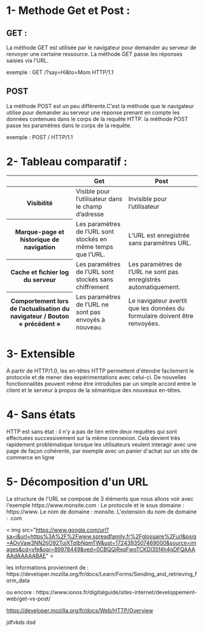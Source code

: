 <h1> 1- Methode Get et Post : </h1>
<h2>GET :</h2/>
<p>La méthode GET est utilisée par le navigateur pour demander au serveur de renvoyer une certaine ressource. La méthode GET passe les réponses saisies via l'URL.
</p>

<p> exemple : 
 GET /?say=Hi&to=Mom HTTP/1.1 </p>
<h2>POST</h2>
<p>La méthode POST est un peu différente.C'est la méthode que le navigateur utilise pour demander au serveur une réponse prenant en compte les données contenues dans le corps de la requête HTTP.  la méthode POST passe les paramètres dans le corps de la requête.</p>
<p>exemple : POST / HTTP/1.1</p>

<h1> 2- Tableau comparatif : </h1>
<table>
  <thead>
    <tr>
      <th scope="col"></th>
      <th scope="col">Get</th>
      <th scope="col">Post</th>
    </tr>
  </thead>
  <tbody>
    <tr>
      <th scope="row">Visibilité</th>
      <td>Visible pour l’utilisateur dans le champ d’adresse	</td>
      <td>Invisible pour l’utilisateur
</td>
    </tr>
    <tr>
      <th scope="row">Marque-page et historique de navigation</th>
      <td>Les paramètres de l’URL sont stockés en même temps que l’URL.</td>
      <td>L’URL est enregistrée sans paramètres URL.</td>
    </tr>
    <tr>
      <th scope="row">Cache et fichier log du serveur</th>
      <td>Les paramètres de l’URL sont stockés sans chiffrement</td>
      <td>Les paramètres de l’URL ne sont pas enregistrés automatiquement.</td>
    </tr>
    <tr>
      <th scope="row">Comportement lors de l’actualisation du navigateur / Bouton « précédent »</th>
      <td>Les paramètres de l’URL ne sont pas envoyés à nouveau.</td>
      <td>Le navigateur avertit que les données du formulaire doivent être renvoyées.</td>
    </tr>
  </tbody>
  <tfoot>
    <tr>  
  </tfoot>
</table>

<h1>3- Extensible</h1>

<p>À partir de HTTP/1.0, les en-têtes HTTP permettent d'étendre facilement le protocole et de mener des expérimentations avec celui-ci. De nouvelles fonctionnalités peuvent même être introduites par un simple accord entre le client et le serveur à propos de la sémantique des nouveaux en-têtes.</p>



<h1>4- Sans états</h1>

<p>HTTP est sans état : il n'y a pas de lien entre deux requêtes qui sont effectuées successivement sur la même connexion. Cela devient très rapidement problématique lorsque les utilisateurs veulent interagir avec une page de façon cohérente, par exemple avec un panier d'achat sur un site de commerce en ligne</p>

<h1>5- Décomposition d'un URL </h1>

<p> La structure de l'URL se compose de 3 éléments que nous allons voir avec l'exemple https://www.monsite.com : Le protocole et le sous domaine : https://www. Le nom de domaine : monsite. L'extension du nom de domaine : .com  </p>

< img src="https://www.google.com/url?sa=i&url=https%3A%2F%2Fwww.spreadfamily.fr%2Fglossaire%2Furl&psig=AOvVaw3NN2tjO92TuiXTqIbNqmTW&ust=1724393507469000&source=images&cd=vfe&opi=89978449&ved=0CBQQjRxqFwoTCKDl35f4h4gDFQAAAAAdAAAAABAE" >


<p> les informations proviennent de : https://developer.mozilla.org/fr/docs/Learn/Forms/Sending_and_retrieving_form_data </p>
<p> ou encore : https://www.ionos.fr/digitalguide/sites-internet/developpement-web/get-vs-post/</p>


https://developer.mozilla.org/fr/docs/Web/HTTP/Overview






jdfvkds dsd 